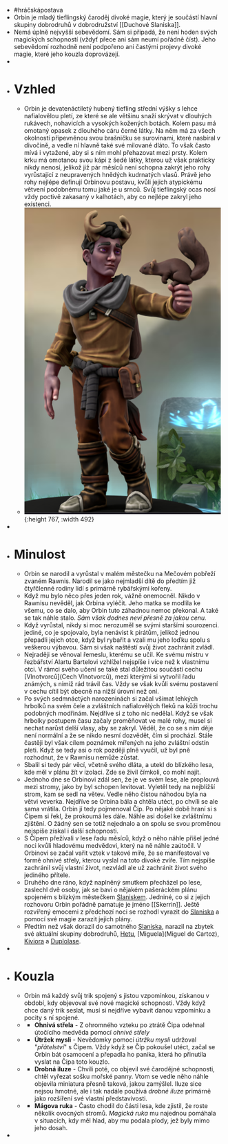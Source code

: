 - #hráčskápostava
- Orbin je mladý tieflingský čaroděj divoké magie, který je součástí hlavní skupiny dobrodruhů v dobrodružství [[Duchové Slaniska]].
- Nemá úplně nejvyšší sebevědomí. Sám si připadá, že není hoden svých magických schopností (vždyť přece ani sám neumí pořádně číst). Jeho sebevědomí rozhodně není podpořeno ani častými projevy divoké magie, které jeho kouzla doprovázejí.
-
- # Vzhled
	- Orbin je devatenáctiletý hubený tiefling střední výšky s lehce nafialovělou pletí, ze které se ale většinu snaží skrývat v dlouhých rukávech, nohavicích a vysokých kožených botách. Kolem pasu má omotaný opasek z dlouhého cáru černé látky. Na něm má za všech okolností připevněnou svou brašničku se surovinami, které nasbíral v divočině, a vedle ní hlavně také své milované dláto. To však často mívá i vytažené, aby si s ním mohl přehazovat mezi prsty. Kolem krku má omotanou svou kápi z šedé látky, kterou už však prakticky nikdy nenosí, jelikož již pár měsíců není schopna zakrýt jeho rohy vyrůstající z neupravených hnědých kudrnatých vlasů. Právě jeho rohy nejlépe definují Orbinovu postavu, kvůli jejich atypickému větvení podobnému tomu jaké je u srnců. Svůj tieflingský ocas nosí vždy poctivě zakasaný v kalhotách, aby co nejlépe zakryl jeho existenci.
	- ![Orbin vzhled](../assets/images/orbin-3d.png){:height 767, :width 492}
-
- # Minulost
	- Orbin se narodil a vyrůstal v malém městečku na Mečovém pobřeží zvaném Rawnis. Narodil se jako nejmladší dítě do předtím již čtyřčlenné rodiny lidí s primárně rybářskými kořeny.
	- Když mu bylo něco přes jeden rok, vážně onemocněl. Nikdo v Rawnisu nevěděl, jak Orbina vyléčit. Jeho matka se modlila ke všemu, co se dalo, aby Orbin tuto záhadnou nemoc překonal. A také se tak náhle stalo. *Sám však dodnes neví přesně za jakou cenu.*
	- Když vyrůstal, nikdy si moc nerozuměl se svými staršími sourozenci. jediné, co je spojovalo, byla nenávist k pirátům, jelikož jednou přepadli jejich otce, když byl rybařit a vzali mu jeho loďku spolu s veškerou výbavou. Sám si však naštěstí svůj život zachránit zvládl.
	- Nejraději se věnoval řemeslu, kterému se učil. Ke svému mistru v řezbářství Alartu Bartelovi vzhlížel nejspíše i více než k vlastnímu otci. V rámci svého učení se také stal důležitou součástí cechu [Vlnotvorců](Cech Vlnotvorců), mezi kterými si vytvořil řadu známých, s nimiž rád trávil čas. Vždy se však kvůli svému postavení v cechu cítil být obecně na nižší úrovni než oni.
	- Po svých sedmnáctých narozeninách si začal všímat lehkých hrbolků na svém čele a zvláštních nafialovělých fleků na kůži trochu podobných modřinám. Nejdříve si z toho nic nedělal. Když se však hrbolky postupem času začaly proměňovat ve malé rohy, musel si nechat narůst delší vlasy, aby se zakryl. Věděl, že co se s ním děje není normální a že se nikdo nesmí dozvědět, čím si prochází. Stále častěji byl však cílem poznámek mířených na jeho zvláštní odstín pleti. Když se tedy asi o rok později plně vyučil, už byl pně rozhodnut, že v Rawnisu nemůže zůstat.
	- Sbalil si tedy pár věcí, včetně svého dláta, a utekl do blízkého lesa, kde měl v plánu žít v izolaci. Zde se živil čímkoli, co mohl najít.
	- Jednoho dne se Orbinovi zdál sen, že je ve svém lese, ale proplouvá mezi stromy, jako by byl schopen levitovat. Vyletěl tedy na nejbližší strom, kam se sedl na větev. Vedle něho čistou náhodou byla na větvi veverka. Nejdříve se Orbina bála a chtěla utéct, po chvíli se ale sama vrátila. Orbin jí tedy pojmenoval Čip. Po nějaké době hraní si s Čipem si řekl, že prokoumá les dále. Náhle asi došel ke zvláštnímu zjištění. O žádný sen se totiž nejednalo a on spolu se svou proměnou nejspíše získal i další schopnosti.
	- S Čipem přežívali v lese řadu měsíců, když o něho náhle přišel jedné noci kvůli hladovému medvědovi, který na ně náhle zaútočil. V Orbinovi se začal vařit vztek v takové míře, že se manifestoval ve formě ohnivé střely, kterou vyslal na toto divoké zvíře. Tím nejspíše zachránil svůj vlastní život, nezvládl ale už zachránit život svého jediného přítele.
	- Druhého dne ráno, když naplněný smutkem přecházel po lese, zaslechl dvě osoby, jak se baví o nějakém pašeráckém plánu spojeném s blízkým městečkem [Slaniskem](Slanisko). Jedniné, co si z jejich rozhovoru Orbin pořádně pamatuje je jméno [[Skerrin]]. Ještě rozvířený emocemi z předchozí noci se rozhodl vyrazit do [Slaniska](Slanisko) a pomocí své magie zarazit jejich plány.
	- Předtím než však dorazil do samotného [Slaniska](Slanisko), narazil na zbytek své aktuální skupiny dobrodruhů, [Hetu](Heta), [Miguela](Miguel de Cartoz), [Kiviora](Kivior) a [Duplolase](Duplolas).
-
- # Kouzla
	- Orbin má každý svůj trik spojený s jistou vzpomínkou, získanou v období, kdy objevoval své nové magické schopnosti. Vždy když chce daný trik seslat, musí si nejdříve vybavit danou vzpomínku a pocity s ní spojené.
	- - **Ohnivá střela** - Z ohromného vzteku po ztrátě Čipa odehnal útočícího medvěda pomocí *ohnivé střely*
	- - **Útržek mysli** - Nevědomky pomocí *útržku mysli* udržoval "*přátelství*" s Čipem. Vždy když se Čip pokoušel utéct, začal se Orbin bát osamocení a přepadla ho panika, která ho přinutila vyslat na Čipa toto kouzlo.
	- - **Drobná iluze** - Chvíli poté, co objevil své čarodějné schopnosti, chtěl vyřezat sošku mořské panny. Vtom se vedle něho náhle objevila miniatura přesně taková, jakou zamýšlel. Iluze sice nejsou hmotné, ale i tak nadále používá *drobné iluze* primárně jako rozšíření své vlastní představivosti.
	- - **Mágova ruka** - Často chodil do části lesa, kde zjistil, že roste několik ovocných stromů. *Magická ruka* mu najednou pomáhala v situacích, kdy měl hlad, aby mu podala plody, jež byly mimo jeho dosah.
-